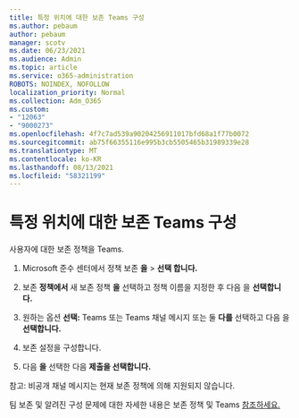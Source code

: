 ```yaml
---
title: 특정 위치에 대한 보존 Teams 구성
ms.author: pebaum
author: pebaum
manager: scotv
ms.date: 06/23/2021
ms.audience: Admin
ms.topic: article
ms.service: o365-administration
ROBOTS: NOINDEX, NOFOLLOW
localization_priority: Normal
ms.collection: Adm_O365
ms.custom:
- "12063"
- "9000273"
ms.openlocfilehash: 4f7c7ad539a90204256911017bfd68a1f77b0072
ms.sourcegitcommit: ab75f66355116e995b3cb5505465b31989339e28
ms.translationtype: MT
ms.contentlocale: ko-KR
ms.lasthandoff: 08/13/2021
ms.locfileid: "58321199"
---
```

# <a name="configure-retention-policies-for-teams-locations"></a>특정 위치에 대한 보존 Teams 구성

사용자에 대한 보존 정책을 Teams.

1. Microsoft 준수 센터에서 정책 보존 **을**  >  **선택 합니다.**

1. 보존 **정책에서** 새 보존 정책 **을** 선택하고 정책 이름을 지정한 후 다음 을 **선택합니다.**

1. 원하는 옵션 **선택:** Teams 또는 Teams 채널 메시지 또는 둘 **다를** 선택하고 다음 을 **선택합니다.**

1. 보존 설정을 구성합니다. 

1. 다음 **을** 선택한 다음 **제출을 선택합니다.**

참고: 비공개 채널 메시지는 현재 보존 정책에 의해 지원되지 않습니다.

팀 보존 및 알려진 구성 문제에 대한 자세한 내용은 보존 정책 및 Teams [참조하세요.](https://docs.microsoft.com/microsoft-365/compliance/create-retention-policies#retention-policy-for-teams-locations)

